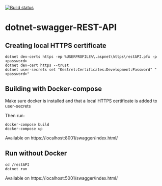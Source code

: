 [![Build status](https://github.com/JesperBry/JesperBry-patch-1/workflows/dotnet-core.yml/badge.svg)](https://github.com/JesperBry/dotnet-swagger-REST-API/actions)
# dotnet-swagger-REST-API

## Creating local HTTPS certificate
```
dotnet dev-certs https -ep %USERPROFILE%\.aspnet\https\restAPI.pfx -p <password>
dotnet dev-cert https --trust
dotnet user-secrets set "Kestrel:Certificates:Development:Password" "<password>"
```

## Building with Docker-compose

Make sure docker is installed and that a local HTTPS certificate is added to user-secrets

Then run:
```
docker-compose build
docker-compose up
```

Available on https://localhost:8001/swagger/index.html/

## Run without Docker
```
cd /restAPI
dotnet run
```
Available on https://localhost:5001/swagger/index.html/
